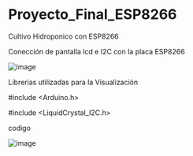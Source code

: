 # Proyecto_Final_ESP8266
Cultivo Hidroponico con ESP8266

Conección  de pantalla lcd e I2C con la placa ESP8266

![image](https://user-images.githubusercontent.com/82006043/217104121-40c075ec-d1b5-40aa-b712-c70124172aa9.png)

Librerias utilizadas para la Visualización

#include <Arduino.h>

#include <LiquidCrystal_I2C.h>

codigo 

![image](https://user-images.githubusercontent.com/82006043/217104452-c096aa0b-2644-48ee-9449-4c1db22b7385.png)
